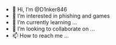 - 👋 Hi, I’m @D1nker846
- 👀 I’m interested in phishing and games
- 🌱 I’m currently learning ...
- 💞️ I’m looking to collaborate on ...
- 📫 How to reach me ...

<!---
D1nker846/D1nker846 is a ✨ special ✨ repository because its `README.md` (this file) appears on your GitHub profile.
You can click the Preview link to take a look at your changes.
--->
